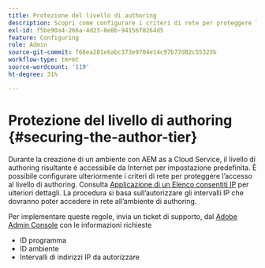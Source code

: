```yaml
---
title: Protezione del livello di authoring
description: Scopri come configurare i criteri di rete per proteggere l’accesso al livello di authoring.
exl-id: f5be90a4-266a-4d23-8e8b-94156f0264d5
feature: Configuring
role: Admin
source-git-commit: f66ea281e6abc373e9704e14c97b77d82c55323b
workflow-type: tm+mt
source-wordcount: '119'
ht-degree: 31%

---
```


# Protezione del livello di authoring {#securing-the-author-tier}

Durante la creazione di un ambiente con AEM as a Cloud Service, il livello di authoring risultante è accessibile da Internet per impostazione predefinita. È possibile configurare ulteriormente i criteri di rete per proteggere l’accesso al livello di authoring. Consulta [Applicazione di un Elenco consentiti IP](https://experienceleague.adobe.com/docs/experience-manager-cloud-service/content/implementing/using-cloud-manager/ip-allow-lists/apply-allow-list.html) per ulteriori dettagli. La procedura si basa sull’autorizzare gli intervalli IP che dovranno poter accedere in rete all’ambiente di authoring.

Per implementare queste regole, invia un ticket di supporto, dal [Adobe Admin Console](https://adminconsole.adobe.com/) con le informazioni richieste

* ID programma
* ID ambiente
* Intervalli di indirizzi IP da autorizzare

